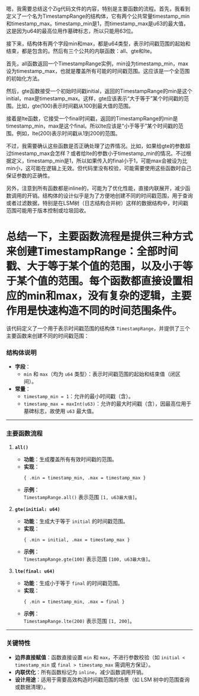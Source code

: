 嗯，我需要总结这个Zig代码文件的内容，特别是主要函数的流程。首先，我看到定义了一个名为TimestampRange的结构体，它有两个公共常量timestamp_min和timestamp_max。timestamp_min是1，而timestamp_max是u63的最大值，这是因为u64的最高位用作墓碑标志，所以只能用63位。

接下来，结构体有两个字段min和max，都是u64类型，表示时间戳范围的起始和结束，都是包含的。然后有三个公共的内联函数：all、gte和lte。

首先，all函数返回一个TimestampRange实例，min设为timestamp_min，max设为timestamp_max，也就是覆盖所有可能的时间戳范围。这应该是一个全范围的初始化方法。

然后，gte函数接受一个初始时间戳initial，返回的TimestampRange的min是这个initial，max是timestamp_max。这样，gte应该表示“大于等于”某个时间戳的范围。比如，gte(100)表示时间戳从100到最大值的范围。

接着是lte函数，它接受一个final时间戳，返回的TimestampRange的min是timestamp_min，max是这个final。所以lte应该是“小于等于”某个时间戳的范围。例如，lte(200)表示时间戳从1到200的范围。

不过，我需要确认这些函数是否正确处理了边界情况。比如，如果给gte的参数超过timestamp_max会怎样？或者给lte的参数小于timestamp_min的情况。不过根据定义，timestamp_min是1，所以如果传入的final小于1，可能max会被设为比min小，这可能在逻辑上无效。但代码里没有校验，可能需要使用这些函数时自己保证参数的正确性。

另外，注意到所有函数都是inline的，可能为了优化性能，直接内联展开，减少函数调用的开销。结构体的设计似乎是为了方便地创建不同的时间戳范围，用于查询或者过滤数据，特别是在LSM树（日志结构合并树）这样的数据结构中，时间戳范围可能用于版本控制或垃圾回收。

总结一下，主要函数流程是提供三种方式来创建TimestampRange：全部时间戳、大于等于某个值的范围，以及小于等于某个值的范围。每个函数都直接设置相应的min和max，没有复杂的逻辑，主要作用是快速构造不同的时间范围条件。
================================================
该代码定义了一个用于表示时间戳范围的结构体 `TimestampRange`，并提供了三个主要函数来创建不同的时间戳范围：

### 结构体说明
- **字段**：
  - `min` 和 `max`（均为 `u64` 类型）：表示时间戳范围的起始和结束值（闭区间）。
- **常量**：
  - `timestamp_min = 1`：允许的最小时间戳（含）。
  - `timestamp_max = maxInt(u63)`：允许的最大时间戳（含），因最高位用于墓碑标志，故使用 `u63` 最大值。

---

### 主要函数流程
1. **`all()`**  
   - **功能**：生成覆盖所有有效时间戳的范围。  
   - **实现**：  
     ```zig
     { .min = timestamp_min, .max = timestamp_max }
     ```
   - **示例**：  
     `TimestampRange.all()` 表示范围 `[1, u63最大值]`。

2. **`gte(initial: u64)`**  
   - **功能**：生成大于等于 `initial` 的时间戳范围。  
   - **实现**：  
     ```zig
     { .min = initial, .max = timestamp_max }
     ```
   - **示例**：  
     `TimestampRange.gte(100)` 表示范围 `[100, u63最大值]`。

3. **`lte(final: u64)`**  
   - **功能**：生成小于等于 `final` 的时间戳范围。  
   - **实现**：  
     ```zig
     { .min = timestamp_min, .max = final }
     ```
   - **示例**：  
     `TimestampRange.lte(200)` 表示范围 `[1, 200]`。

---

### 关键特性
- **边界直接赋值**：函数直接设置 `min` 和 `max`，不进行参数校验（如 `initial < timestamp_min` 或 `final > timestamp_max` 需调用方保证）。
- **内联优化**：所有函数标记为 `inline`，减少函数调用开销。
- **设计用途**：适用于需要高效构造时间戳范围的场景（如 LSM 树中的范围查询或数据清理）。
